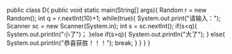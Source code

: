 public class D{
  public void static main(String[] args){
      Random r = new Random();
      int q = r.nextInt(10)+1;
      while(true){
      System.out.print("请输入：");
      Scanner sc = new Scanner(System.in);
      int s = sc.nextInt();
      if(s<q){
      System.out.println("小了")；
      }else if(s>q){
      System.out.println("大了");
      }
      else{
      System.out.println("恭喜获胜！！！");
      break;
          }
       }
     }
   }
